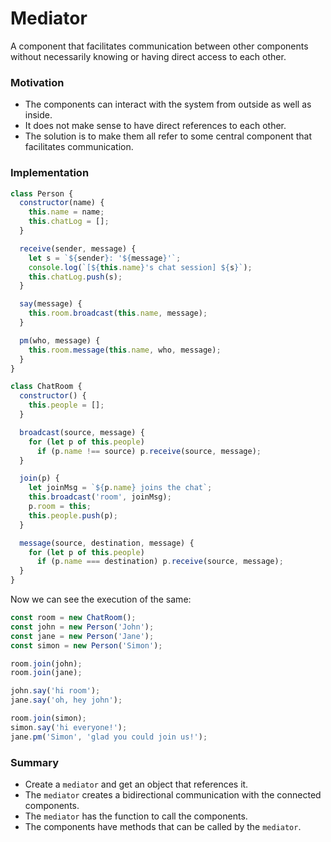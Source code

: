 # Mediator

A component that facilitates communication between other components without necessarily knowing or having direct access to each other.

### Motivation

- The components can interact with the system from outside as well as inside.
- It does not make sense to have direct references to each other.
- The solution is to make them all refer to some central component that facilitates communication.

### Implementation

```javascript
class Person {
  constructor(name) {
    this.name = name;
    this.chatLog = [];
  }

  receive(sender, message) {
    let s = `${sender}: '${message}'`;
    console.log(`[${this.name}'s chat session] ${s}`);
    this.chatLog.push(s);
  }

  say(message) {
    this.room.broadcast(this.name, message);
  }

  pm(who, message) {
    this.room.message(this.name, who, message);
  }
}

class ChatRoom {
  constructor() {
    this.people = [];
  }

  broadcast(source, message) {
    for (let p of this.people)
      if (p.name !== source) p.receive(source, message);
  }

  join(p) {
    let joinMsg = `${p.name} joins the chat`;
    this.broadcast('room', joinMsg);
    p.room = this;
    this.people.push(p);
  }

  message(source, destination, message) {
    for (let p of this.people)
      if (p.name === destination) p.receive(source, message);
  }
}
```

Now we can see the execution of the same:

```javascript
const room = new ChatRoom();
const john = new Person('John');
const jane = new Person('Jane');
const simon = new Person('Simon');

room.join(john);
room.join(jane);

john.say('hi room');
jane.say('oh, hey john');

room.join(simon);
simon.say('hi everyone!');
jane.pm('Simon', 'glad you could join us!');
```

### Summary

- Create a `mediator` and get an object that references it.
- The `mediator` creates a bidirectional communication with the connected components.
- The `mediator` has the function to call the components.
- The components have methods that can be called by the `mediator`.
